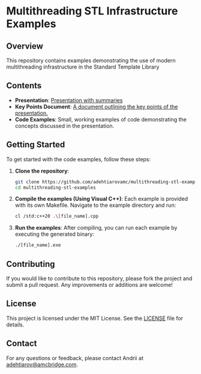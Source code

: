 # Multithreading STL Infrastructure Examples

## Overview

This repository contains examples demonstrating the use of modern multithreading infrastructure in the Standard Template Library

## Contents

- **Presentation**: [Presentation with summaries](https://sitrusllc.sharepoint.com/:p:/r/sites/ExternalSharing/Accounts/FinnPowerOy/FinnPowerPilotproject/Project%20Documents/Meetings/Multithreading%20in%20modern%20C++/Multithreading_in_modern_cpp.pptx?d=w1a6698dde7d14fc58eb9cb9b70d7f751&csf=1&web=1&e=YzPRg6) 
- **Key Points Document**: [A document outlining the key points of the presentation.](https://sitrusllc.sharepoint.com/:w:/r/sites/ExternalSharing/Accounts/FinnPowerOy/FinnPowerPilotproject/Project%20Documents/Meetings/Multithreading%20in%20modern%20C++/multithreading_in_modern_cpp.docx?d=w13a09598a22c4f76acd31979e1b8b20e&csf=1&web=1&e=FgbEw1)
- **Code Examples**: Small, working examples of code demonstrating the concepts discussed in the presentation.

## Getting Started

To get started with the code examples, follow these steps:

1. **Clone the repository**:
    ```bash
    git clone https://github.com/adehtiarovamc/multithreading-stl-examples.git
    cd multithreading-stl-examples
    ```

2. **Compile the examples (Using Visual C++)**:
    Each example is provided with its own Makefile. Navigate to the example directory and run:
    ```bash
    cl /std:c++20 .\[file_name].cpp   
    ```

3. **Run the examples**:
    After compiling, you can run each example by executing the generated binary:
    ```bash
    ./[file_name].exe
    ```

## Contributing

If you would like to contribute to this repository, please fork the project and submit a pull request. Any improvements or additions are welcome!

## License

This project is licensed under the MIT License. See the [LICENSE](LICENSE) file for details.

## Contact

For any questions or feedback, please contact Andrii at adehtiarov@amcbridge.com.
